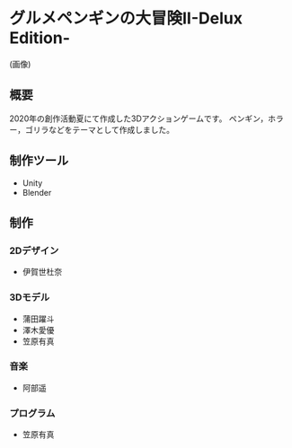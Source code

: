# グルメペンギンの大冒険II-Delux Edition-
(画像)
## 概要
2020年の創作活動夏にて作成した3Dアクションゲームです。
ペンギン，ホラー，ゴリラなどをテーマとして作成しました。

## 制作ツール
* Unity
* Blender

## 制作
### 2Dデザイン
* 伊賀世杜奈
### 3Dモデル
* 蒲田躍斗
* 澤木愛優
* 笠原有真
### 音楽
* 阿部遥
### プログラム
* 笠原有真
